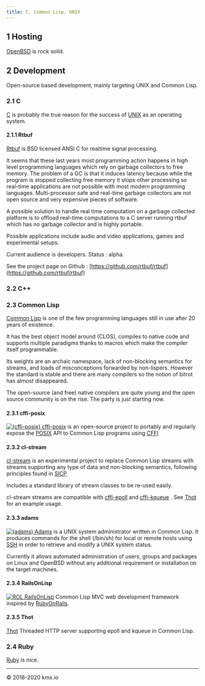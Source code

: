 ```yaml
---
title: C, Common Lisp, UNIX
---
```


## 1 Hosting
[OpenBSD](http://www.openbsd.org) is rock solid.

## 2 Development
Open-source based development, mainly targeting UNIX and
Common Lisp.

### 2.1 C
[C](https://en.wikipedia.org/wiki/C_(programming_language))
is probably the true reason for the success of
[UNIX](https://en.wikipedia.org/wiki/Unix)
as an operating system.

#### 2.1.1 Rtbuf
[Rtbuf](https://rtbuf.kmx.io/)
is BSD licensed ANSI C for realtime signal processing.

It seems that these last years most programming action happens in
high level programming languages which rely on garbage collectors
to free memory. The problem of a GC is that it induces latency because
while the program is stopped collecting free memory it stops other
processing so real-time applications are not possible with most modern
programming languages. Multi-processor safe and real-time garbage
collectors are not open source and very expensive pieces of software.

A possible solution to handle real time computation on a garbage
collected platform is to offload real-time computations to a C server
running rtbuf which has no garbage collector and is highly portable.

Possible applications include audio and video applications, games
and experimental setups.

Current audience is developers. Status : alpha.

See the project page on Github :
[https://github.com/rtbuf/rtbuf](https://github.com/rtbuf/rtbuf)

### 2.2 C++

### 2.3 Common Lisp
[Common Lisp](https://cliki.net/)
is one of the few programming languages still in use after
20 years of existence.

It has the best object model around (CLOS), compiles to native
code and supports multiple paradigms thanks to macros which make
the compiler itself programmable.

Its weights are an archaic namespace, lack of non-blocking semantics
for streams, and loads of misconceptions forwarded by non-lispers.
However the standard is stable and there are many compilers so the
notion of bitrot has almost disappeared.

The open-source (and free) native compilers are quite young and the
open source community is on the rise. The party is just starting now.

#### 2.3.1 cffi-posix
[![(cffi-posix)](https://avatars3.githubusercontent.com/u/28656020)
 cffi-posix](https://github.com/cffi-posix)
is an open-source project to portably and regularly expose the
[POSIX](http://pubs.opengroup.org/onlinepubs/9699919799/)
API to Common Lisp programs using
[CFFI](https://common-lisp.net/project/cffi/)

#### 2.3.2 cl-stream
[cl-stream](https://github.com/cl-stream)
is an experimental project to replace Common Lisp streams with
streams supporting any type of data and non-blocking semantics,
following principles found in
[SICP](https://github.com/sarabander/sicp-pdf/blob/master/sicp.pdf)

Includes a standard library of stream classes to be re-used
easily.

cl-stream streams are compatible with
[cffi-epoll](https://github.com/cffi-posix/cffi-epoll)
and
[cffi-kqueue](https://github.com/cffi-posix/cffi-kqueue)
. See
[Thot](https://github.com/RailsOnLisp/thot)
for an example usage.

#### 2.3.3 adams
[![(adams)](https://avatars1.githubusercontent.com/u/38501850)
 Adams](https://github.com/cl-adams/adams)
is a UNIX system administrator written in Common Lisp.
It produces commands for the shell (/bin/sh) for local or
remote hosts using
<a href="https://www.openssh.com/" target="_blank">SSH</a>
in order to retrieve and modify a UNIX system status.

Currently it allows automated administration of users, groups and
packages on Linux and OpenBSD without any additional requirement
or installation on the target machines.

#### 2.3.4 RailsOnLisp
[![ROL](https://avatars2.githubusercontent.com/u/11281575)
 RailsOnLisp](https://github.com/RailsOnLisp)
Common Lisp MVC web development framework inspired by
[RubyOnRails](https://rubyonrails.org/).

#### 2.3.5 Thot
[Thot](https://github.com/RailsOnLisp/thot)
Threaded HTTP server supporting epoll and kqueue in Common Lisp.

### 2.4 Ruby
[Ruby](https://www.ruby-lang.org/) is nice.

-----

&copy; 2018-2020 kmx.io
